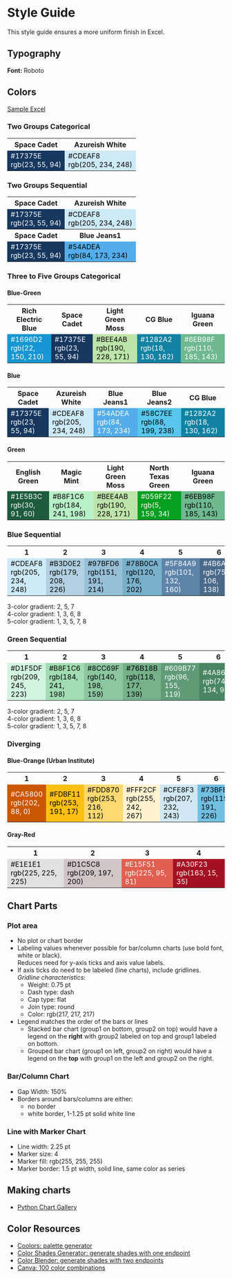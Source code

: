 # Style Guide

This style guide ensures a more uniform finish in Excel.

## Typography
<b> Font: </b> Roboto

## Colors
[Sample Excel](./assets/spreadsheets/StyleGuide.xlsx)

<!-- HTML -->
<h3>Two Groups Categorical
    </h3>
<table class="myTable">
	<tr>
		<th>Space Cadet</th>
		<th>Azureish White</th>
	</tr>
	<tr>
		<td style="background-color:#17375E;color:white;">#17375E <br>rgb(23, 55, 94)</td>
        <td style="background-color:#CDEAF8;color:black;">#CDEAF8 <br>rgb(205, 234, 248)</td> 
	</tr>
</table>

    
<h3>Two Groups Sequential
    </h3>
<table class="myTable">
	<tr>
		<th>Space Cadet</th>
		<th>Azureish White</th>
	</tr>
	<tr>
		<td style="background-color:#17375E;color:white;">#17375E <br>rgb(23, 55, 94)</td>
        <td style="background-color:#CDEAF8;color:black;">#CDEAF8 <br>rgb(205, 234, 248)</td> 
	</tr>
	<tr>
		<th>Space Cadet</th>
		<th>Blue Jeans1</th>
	</tr>
	<tr>
		<td style="background-color:#17375E;color:white;">#17375E <br>rgb(23, 55, 94)</td>
        <td style="background-color:#54ADEA;color:black;">#54ADEA <br>rgb(84, 173, 234)</td> 
	</tr>    
</table>

     
<h3>Three to Five Groups Categorical</h3>
	<h4> Blue-Green </h4>
<table class="myTable">
	<tr>
		<th>Rich Electric Blue</th>
		<th>Space Cadet</th>
		<th>Light Green Moss</th>
		<th>CG Blue</th>
		<th>Iguana Green</th>        
	</tr>    
    <tr>
		<td style="background-color:#1696D2;color:white;">#1696D2 <br>rgb(22, 150, 210)</td>
        <td style="background-color:#17375E;color:white;">#17375E <br>rgb(23, 55, 94)</td>
        <td style="background-color:#BEE4AB;color:black;">#BEE4AB <br>rgb(190, 228, 171)</td>
        <td style="background-color:#1282A2;color:white;">#1282A2 <br>rgb(18, 130, 162)</td> 
        <td style="background-color:#6EB98F ;color:white;">#6EB98F <br>rgb(110, 185, 143)</td>         
    </tr>
  
</table>
    
    
<h4>Blue
    </h4>
<table class="myTable">
	<tr>
		<th>Space Cadet</th>
		<th>Azureish White</th>
		<th>Blue Jeans1</th>
		<th>Blue Jeans2</th>
		<th>CG Blue</th>        
	</tr>
	<tr>
		<td style="background-color:#17375E;color:white;">#17375E <br>rgb(23, 55, 94)</td>
        <td style="background-color:#CDEAF8;color:black;">#CDEAF8 <br>rgb(205, 234, 248)</td>
		<td style="background-color:#54ADEA;color:white;">#54ADEA <br>rgb(84, 173, 234)</td>
		<td style="background-color:#58C7EE;color:black;">#58C7EE <br>rgb(88, 199, 238)</td>
        <td style="background-color:#1282A2;color:white;">#1282A2 <br>rgb(18, 130, 162)</td> 
	</tr>
</table>

<h4>Green 
    </h4>
<table class="myTable">
    <tr>
		<th>English Green</th>
		<th>Magic Mint</th>
		<th>Light Green Moss</th>
		<th>North Texas Green</th>
		<th>Iguana Green</th>        
	</tr>
	<tr>
		<td style="background-color:#1E5B3C;color:white;">#1E5B3C <br>rgb(30, 91, 60)</td>
        <td style="background-color:#B8F1C6;color:black;">#B8F1C6 <br>rgb(184, 241, 198)</td>
		<td style="background-color:#BEE4AB;color:black;">#BEE4AB <br>rgb(190, 228, 171)</td>
		<td style="background-color:#059F22;color:white;">#059F22 <br>rgb(5, 159, 34)</td>
        <td style="background-color:#6EB98F;color:black;">#6EB98F <br>rgb(110, 185, 143)</td>
	</tr>
</table> 
    
<h3>Blue Sequential 
    </h3>
<table class="myTable">
    <tr>
		<th>1</th>
		<th>2</th>
		<th>3</th>
		<th>4</th>
		<th>5</th> 
        <th>6</th>
    	<th>7</th>
        <th>8</th> 
	</tr>
	<tr>
		<td style="background-color:#CDEAF8;color:black;">#CDEAF8<br>rgb(205, 234, 248)</td>
        <td style="background-color:#B3D0E2;color:black;">#B3D0E2<br>rgb(179, 208, 226)</td>
		<td style="background-color:#97BFD6;color:black;">#97BFD6<br>rgb(151, 191, 214)</td>
		<td style="background-color:#78B0CA;color:black;">#78B0CA<br>rgb(120, 176, 202)</td>
        <td style="background-color:#5F84A9;color:white;">#5F84A9<br>rgb(101, 132, 160)</td>
        <td style="background-color:#4B6A8A;color:white;">#4B6A8A<br>rgb(75, 106, 138)</td>
        <td style="background-color:#315174;color:white;">#315174<br>rgb(49, 81, 116)</td>
        <td style="background-color:#17375E;color:white;">#17375E<br>rgb(23, 55, 94)</td>           
	</tr>    
</table>    

3-color gradient: 2, 5, 7
<br> 4-color gradient: 1, 3, 6, 8
<br> 5-color gradient: 1, 3, 5, 7, 8


<h3>Green Sequential 
    </h3>
<table class="myTable">
    <tr>
		<th>1</th>
		<th>2</th>
		<th>3</th>
		<th>4</th>
		<th>5</th> 
        <th>6</th>
    	<th>7</th>
        <th>8</th> 
	</tr>
	<tr>
		<td style="background-color:#D1F5DF;color:black;">#D1F5DF<br>rgb(209, 245, 223)</td>
        <td style="background-color:#A2DCB2;color:black;">#B8F1C6<br>rgb(184, 241, 198)</td>
		<td style="background-color:#8CC69F;color:black;">#8CC69F<br>rgb(140, 198, 159)</td>
		<td style="background-color:#76B18B;color:black;">#76B18B<br>rgb(118, 177, 139)</td>
        <td style="background-color:#609B77;color:white;">#609B77<br>rgb(96, 155, 119)</td>
        <td style="background-color:#4A8663;color:white;">#4A8663<br>rgb(74, 134, 99)</td>
        <td style="background-color:#347050;color:white;">#347050<br>rgb(52, 112, 80)</td>
        <td style="background-color:#1E5B3C;color:white;">#1E5B3C<br>rgb(30, 91, 60)</td>           
	</tr>
</table> 

3-color gradient: 2, 5, 7
<br> 4-color gradient: 1, 3, 6, 8
<br> 5-color gradient: 1, 3, 5, 7, 8

<h3>Diverging </h3>
    <h4>Blue-Orange (Urban Institute)</h4>
	
<table class="myTable">
    <tr>
		<th>1</th>
		<th>2</th>
		<th>3</th>
		<th>4</th>
		<th>5</th> 
        <th>6</th>
    	<th>7</th>
        <th>8</th> 
	</tr>
	<tr>
		<td style="background-color:#CA5800;color:white;">#CA5800<br>rgb(202, 88, 0)</td>
        <td style="background-color:#FDBF11;color:black;">#FDBF11<br>rgb(253, 191, 17)</td>
		<td style="background-color:#FDD870;color:black;">#FDD870<br>rgb(253, 216, 112)</td>
		<td style="background-color:#FFF2CF;color:black;">#FFF2CF<br>rgb(255, 242, 267)</td>
        <td style="background-color:#CFE8F3;color:black;">#CFE8F3<br>rgb(207, 232, 243)</td>
        <td style="background-color:#73BFE2;color:black;">#73BFE2<br>rgb(115, 191, 226)</td>
        <td style="background-color:#1696D2;color:white;">#1696D2<br>rgb(22, 150, 210)</td>
        <td style="background-color:#0A4C6A;color:white;">#0A4C6A<br>rgb(10, 76, 106)</td>           
	</tr>
</table> 

    
<h4>Gray-Red
    </h4>
<table class="myTable">
    <tr>
		<th>1</th>
		<th>2</th>
		<th>3</th>
		<th>4</th>
	</tr>
	<tr>
		<td style="background-color:#E1E1E1;color:black;">#E1E1E1<br>rgb(225, 225, 225)</td>
        <td style="background-color:#D1C5C8;color:black;">#D1C5C8<br>rgb(209, 197, 200)</td>
		<td style="background-color:#E15F51;color:white;">#E15F51<br>rgb(225, 95, 81)</td>
		<td style="background-color:#A30F23;color:white;">#A30F23<br>rgb(163, 15, 35)</td>          
	</tr>
</table>


## Chart Parts
### Plot area
* No plot or chart border
* Labeling values whenever possible for bar/column charts (use bold font, white or black).
<br>Reduces need for y-axis ticks and axis value labels.
* If axis ticks do need to be labeled (line charts), include gridlines.
<br> <i> Gridline characteristics: </i>
     * Weight: 0.75 pt
     * Dash type: dash
     * Cap type: flat
     * Join type: round
     * Color: rgb(217, 217, 217)
* Legend matches the order of the bars or lines
    * Stacked bar chart (group1 on bottom, group2 on top) would have a legend on the <b>right</b> with group2 labeled on top and group1 labeled on bottom.
    * Grouped bar chart (group1 on left, group2 on right) would have a legend on the <b>top</b> with group1 on the left and group2 on the right.

### Bar/Column Chart
* Gap Width: 150%
* Borders around bars/columns are either:
    * no border
    * white border, 1-1.25 pt solid white line

### Line with Marker Chart
* Line width: 2.25 pt
* Marker size: 4
* Marker fill: rgb(255, 255, 255)
* Marker border: 1.5 pt width, solid line, same color as series

## Making charts

* [Python Chart Gallery](https://python-graph-gallery.com/)

## Color Resources
* [Coolors: palette generator](https://coolors.co/app)
* [Color Shades Generator: generate shades with one endpoint](https://superdevresources.com/tools/color-shades)
* [Color Blender: generate shades with two endpoints](https://meyerweb.com/eric/tools/color-blend/)
* [Canva: 100 color combinations](https://www.canva.com/learn/100-color-combinations/)